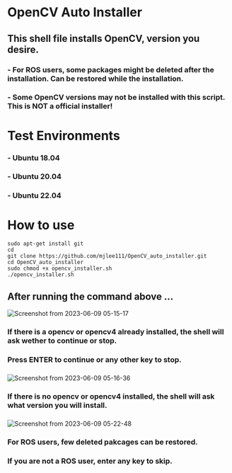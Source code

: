 # OpenCV Auto Installer
## This shell file installs OpenCV, version you desire.
### - For ROS users, some packages might be deleted after the installation. Can be restored while the installation.
### - Some OpenCV versions may not be installed with this script. This is NOT a official installer!

# Test Environments
### - Ubuntu 18.04
### - Ubuntu 20.04
### - Ubuntu 22.04 
###
# How to use
```shell
sudo apt-get install git 
cd
git clone https://github.com/mjlee111/OpenCV_auto_installer.git
cd OpenCV_auto_installer
sudo chmod +x opencv_installer.sh
./opencv_installer.sh
```
## After running the command above ...
![Screenshot from 2023-06-09 05-15-17](https://github.com/mjlee111/OpenCV_auto_installer/assets/66550892/0cf6783c-baa5-4615-89bf-ca2449aa533e)
### If there is a opencv or opencv4 already installed, the shell will ask wether to continue or stop. 
### Press ENTER to continue or any other key to stop.
###
###
![Screenshot from 2023-06-09 05-16-36](https://github.com/mjlee111/OpenCV_auto_installer/assets/66550892/1c1be558-2509-4005-bd9a-470a08d89088)
### If there is no opencv or opencv4 installed, the shell will ask what version you will install. 
###
###
![Screenshot from 2023-06-09 05-22-48](https://github.com/mjlee111/OpenCV_auto_installer/assets/66550892/23b1d725-429c-4d04-9262-9c930638b0cf)
### For ROS users, few deleted pakcages can be restored.
### If you are not a ROS user, enter any key to skip.



